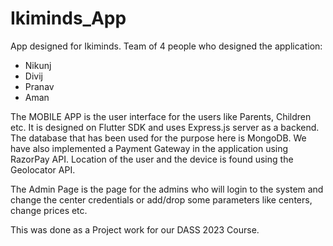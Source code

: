 # Ikiminds_App

App designed for Ikiminds. Team of 4 people who designed the application:
- Nikunj
- Divij
- Pranav
- Aman 


The MOBILE APP is the user interface for the users like Parents, Children etc. It is designed on Flutter SDK and uses Express.js server as a backend. 
The database that has been used for the 
purpose here is MongoDB. 
We have also implemented a Payment Gateway in the application using RazorPay API. Location of the user and the device is found
using the Geolocator API. 

The Admin Page is the page for the admins who will login to the system and change the center credentials or add/drop some parameters like centers, change prices etc. 

This was done as a Project work for our DASS 2023 Course. 
